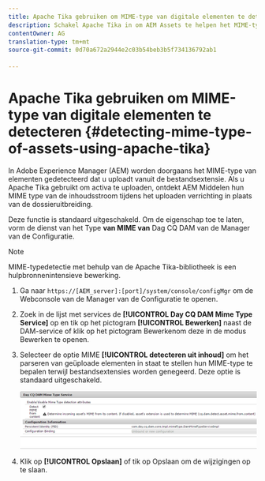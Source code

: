 ```yaml
---
title: Apache Tika gebruiken om MIME-type van digitale elementen te detecteren
description: Schakel Apache Tika in om AEM Assets te helpen het MIME-type van elementen van de inhoudsstroom te detecteren tijdens het uploaden in plaats van de bestandsextensie.
contentOwner: AG
translation-type: tm+mt
source-git-commit: 0d70a672a2944e2c03b54beb3b5f734136792ab1

---
```



# Apache Tika gebruiken om MIME-type van digitale elementen te detecteren {#detecting-mime-type-of-assets-using-apache-tika}

In Adobe Experience Manager (AEM) worden doorgaans het MIME-type van elementen gedetecteerd dat u uploadt vanuit de bestandsextensie. Als u Apache Tika gebruikt om activa te uploaden, ontdekt AEM Middelen hun MIME type van de inhoudsstroom tijdens het uploaden verrichting in plaats van de dossieruitbreiding.

Deze functie is standaard uitgeschakeld. Om de eigenschap toe te laten, vorm de dienst van het Type **van MIME van** Dag CQ DAM van de Manager van de Configuratie.

>[!NOTE]
>
>MIME-typedetectie met behulp van de Apache Tika-bibliotheek is een hulpbronnenintensieve bewerking.

1. Ga naar `https://[AEM_server]:[port]/system/console/configMgr` om de Webconsole van de Manager van de Configuratie te openen.
1. Zoek in de lijst met services de **[!UICONTROL Day CQ DAM Mime Type Service]** op en tik op het pictogram **[!UICONTROL Bewerken]** naast de DAM-service of klik op het pictogram Bewerkenom deze in de modus Bewerken te openen.

1. Selecteer de optie MIME **[!UICONTROL detecteren uit inhoud]** om het parseren van geüploade elementen in staat te stellen hun MIME-type te bepalen terwijl bestandsextensies worden genegeerd. Deze optie is standaard uitgeschakeld.

   ![chlimage_1-333](assets/chlimage_1-333.png)

1. Klik op **[!UICONTROL Opslaan]** of tik op Opslaan om de wijzigingen op te slaan.
